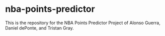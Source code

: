 # nba-points-predictor
This is the repository for the NBA Points Predictor Project of Alonso Guerra, Daniel dePonte, and Tristan Gray. 
